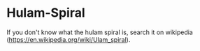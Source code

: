 # Hulam-Spiral
If you don't know what the hulam spiral is, search it on wikipedia (https://en.wikipedia.org/wiki/Ulam_spiral).
